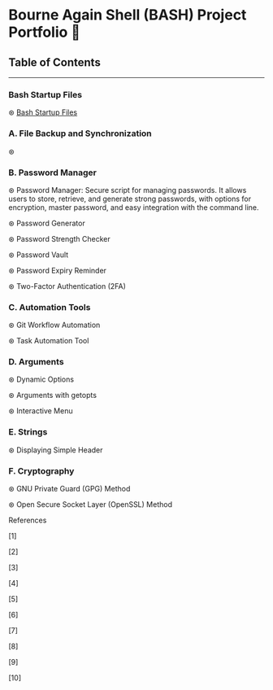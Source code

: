 # Bourne Again Shell (BASH) Project Portfolio 📓



## Table of Contents
---------------------------------------------------------------------
### Bash Startup Files

⊛ [Bash Startup Files]([url](https://github.com/aliamrod/BASH/blob/main/bash-startup-files/bash-startup-files.md))

### A. File Backup and Synchronization 
⊛ 


### B. Password Manager
⊛ Password Manager: Secure script for managing passwords. It allows users to store, retrieve, and generate strong passwords, with options for encryption, master password, and easy integration with the command line.

⊛ Password Generator

⊛ Password Strength Checker

⊛ Password Vault

⊛ Password Expiry Reminder

⊛ Two-Factor Authentication (2FA)


### C. Automation Tools

⊛ Git Workflow Automation

⊛ Task Automation Tool

### D. Arguments

⊛ Dynamic Options

⊛ Arguments with getopts

⊛ Interactive Menu

### E. Strings

⊛ Displaying Simple Header

### F. Cryptography

⊛ GNU Private Guard (GPG) Method

⊛ Open Secure Socket Layer (OpenSSL) Method


References 

[1]

[2]

[3]

[4]

[5]

[6]

[7]

[8]

[9]

[10]
